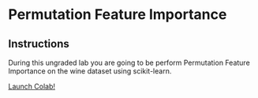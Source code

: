 # Permutation Feature Importance

## Instructions

During this ungraded lab you are going to be perform Permutation Feature Importance on the wine dataset using scikit-learn. 

[Launch Colab!](https://colab.research.google.com/drive/10ycJVb3CuBgt_JBvR_h9063twCvY4u5a)